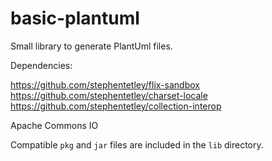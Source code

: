 # basic-plantuml

Small library to generate PlantUml files.

Dependencies:

https://github.com/stephentetley/flix-sandbox
https://github.com/stephentetley/charset-locale
https://github.com/stephentetley/collection-interop

Apache Commons IO

Compatible `pkg` and `jar` files are included in the `lib` directory.